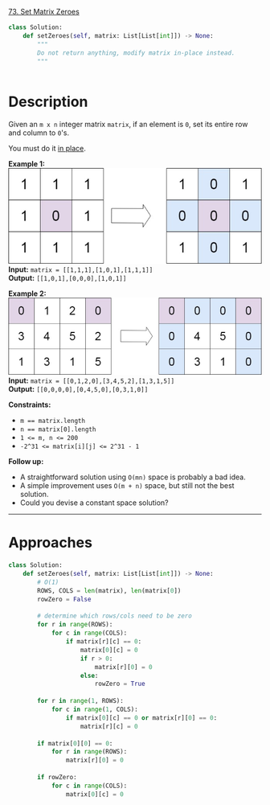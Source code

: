 [73. Set Matrix Zeroes](https://leetcode.com/problems/set-matrix-zeroes/)

```python
class Solution:
    def setZeroes(self, matrix: List[List[int]]) -> None:
        """
        Do not return anything, modify matrix in-place instead.
        """
        
```

# Description

Given an `m x n` integer matrix `matrix`, if an element is `0`, set its entire row and column to `0`'s.

You must do it [in place](https://en.wikipedia.org/wiki/In-place_algorithm).

**Example 1:**  
![](!assets/attachments/Pasted%20image%2020240419032446.png)  
**Input:** `matrix = [[1,1,1],[1,0,1],[1,1,1]]`  
**Output:** `[[1,0,1],[0,0,0],[1,0,1]]`  

**Example 2:**  
![](!assets/attachments/Pasted%20image%2020240419032457.png)  
**Input:** `matrix = [[0,1,2,0],[3,4,5,2],[1,3,1,5]]`  
**Output:** `[[0,0,0,0],[0,4,5,0],[0,3,1,0]]`  

**Constraints:**
- `m == matrix.length`
- `n == matrix[0].length`
- `1 <= m, n <= 200`
- `-2^31 <= matrix[i][j] <= 2^31 - 1`

**Follow up:**
- A straightforward solution using `O(mn)` space is probably a bad idea.
- A simple improvement uses `O(m + n)` space, but still not the best solution.
- Could you devise a constant space solution?

---



# Approaches

```python
class Solution:
    def setZeroes(self, matrix: List[List[int]]) -> None:
        # O(1)
        ROWS, COLS = len(matrix), len(matrix[0])
        rowZero = False

        # determine which rows/cols need to be zero
        for r in range(ROWS):
            for c in range(COLS):
                if matrix[r][c] == 0:
                    matrix[0][c] = 0
                    if r > 0:
                        matrix[r][0] = 0
                    else:
                        rowZero = True

        for r in range(1, ROWS):
            for c in range(1, COLS):
                if matrix[0][c] == 0 or matrix[r][0] == 0:
                    matrix[r][c] = 0

        if matrix[0][0] == 0:
            for r in range(ROWS):
                matrix[r][0] = 0

        if rowZero:
            for c in range(COLS):
                matrix[0][c] = 0

```